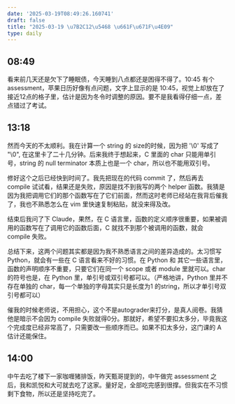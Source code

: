 ```yaml
---
date: '2025-03-19T08:49:26.160741'
draft: false
title: "2025-03-19 \u7B2C12\u5468 \u661F\u671F\u4E09"
type: daily
---
```


## 08:49

看来前几天还是欠下了睡眠债，今天睡到八点都还是困得不得了。10:45 有个 assessment，苹果日历好像有点问题，文字上显示的是 10:45，视觉上却放在了接近12点的格子里，估计是因为冬令时调整的原因。要不是我看得仔细一点，差点错过了考试。




## 13:18

然而今天的不太顺利。我在计算一个 string 的 size的时候，因为把 '\0' 写成了 "\0", 在这里卡了二十几分钟。后来我终于想起来，C 里面的 char 只能用单引号，string 的 null terminator 本质上也是一个 char，所以也不能用双引号。


修好这个之后已经快到时间了。我先把现在的代码 commit 了，然后再去 compile 试试看，结果还是失败，原因是找不到我写的两个 helper 函数。我猜是因为我把调用它们的那个函数写在了它们前面，然而这时老师已经站在我背后催我了，我也不熟悉怎么在 vim 里快速复制粘贴，就没来得及改。


结束后我问了下 Claude，果然，在 C 语言里，函数的定义顺序很重要，如果被调用的函数写在了调用它的函数后面，C 就找不到那个被调用的函数，就会 compile 失败。


总结下来，这两个问题其实都是因为我不熟悉语言之间的差异造成的。太习惯写 Python，就会有一些在 C 语言看来不好的习惯。在 Python 和 其它一些语言里，函数的声明顺序不重要，只要它们在同一个 scope 或者 module 里就可以。char 的符号也是，在 Python 里，单引号或双引号都可以。（严格地讲，Python 里并不存在单独的 char，每一个单独的字母其实只是长度为1 的string，所以才单引号双引号都可以）


催我的时候老师说，不用担心，这个不是autograder来打分，是真人阅卷。我猜他是暗示不会因为 compile 失败就得0分。那就好，希望不要扣太多分，毕竟我这个完成度已经非常高了，只需要改一些顺序而已。如果不扣太多分，这门课的 A 估计还能保住。


## 14:00

中午去吃了楼下一家咖喱猪排饭，昨天甄哥提到的，中午做完 assessment 之后，我和凯悦和大可就去吃了这家。量好足，全部吃完感到很撑。但我实在不习惯剩下食物，所以还是坚持吃完了。


